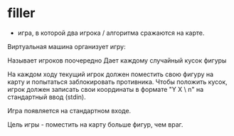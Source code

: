 # filler

- игра, в которой два игрока / алгоритма сражаются на карте.

Виртуальная машина организует игру:

Называет игроков поочередно
Дает каждому случайный кусок фигуры

На каждом ходу текущий игрок должен поместить свою фигуру на карту и попытаться заблокировать противника. Чтобы положить кусок, игрок должен записать свои координаты в формате "Y X \ n" на стандартный ввод (stdin).

Игра появляется на стандартном входе.

Цель игры - поместить на карту больше фигур, чем враг.
